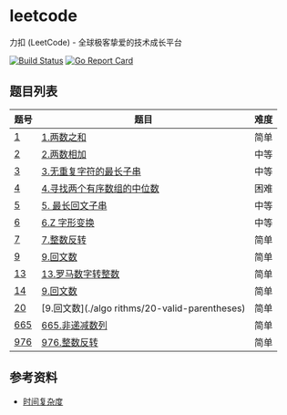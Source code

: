 # leetcode

力扣 (LeetCode) - 全球极客挚爱的技术成长平台

[![Build Status](https://travis-ci.org/iceopen/leetcode.svg?branch=master)](https://travis-ci.org/iceopen/leetcode)
[![Go Report Card](https://goreportcard.com/badge/github.com/iceopen/leetcode)](https://goreportcard.com/report/github.com/iceopen/leetcode)

## 题目列表

|题号|题目|难度|
| --- | --- | --- |
|[1](https://leetcode-cn.com/problems/two-sum/)|[1.两数之和](./algorithms/1-two-sum)|简单|
|[2](https://leetcode-cn.com/problems/add-two-numbers/)|[2.两数相加](./algorithms/1-add-two-numbers)|中等|
|[3](https://leetcode-cn.com/problems/longest-substring-without-repeating-characters)|[3.无重复字符的最长子串](./algorithms/3-longest-substring-without-repeating-characters)|中等|
|[4](https://leetcode-cn.com/problems/median-of-two-sorted-arrays/)|[4.寻找两个有序数组的中位数](./algorithms/4-median-of-two-sorted-arrays)|困难|
|[5](https://leetcode-cn.com/problems/longest-palindromic-substring/)|[5. 最长回文子串](./algorithms/5-longest-palindromic-substring/)|中等|
|[6](https://leetcode-cn.com/problems/zigzag-conversion/)|[6.Z 字形变换](./algorithms/6-zigzag-conversion)|中等|
|[7](https://leetcode-cn.com/problems/reverse-integer/)|[7.整数反转](./algorithms/2-reverse-integer)|简单|
|[9](https://leetcode-cn.com/problems/palindrome-number/)|[9.回文数](./algorithms/9-palindrome-number)|简单|
|[13](https://leetcode-cn.com/problems/roman-to-integer/)|[13.罗马数字转整数](./algorithms/13-roman-to-integer)|简单|
|[14](https://leetcode-cn.com/problems/longest-common-prefix/)|[9.回文数](./algorithms/14-longest-common-prefix)|简单|
|[20](https://leetcode-cn.com/problems/valid-parentheses/)|[9.回文数](./algo rithms/20-valid-parentheses)|简单|
|[665](https://leetcode-cn.com/problems/non-decreasing-array/)|[665.非递减数列](./algorithms/665-non-decreasing-array)|简单|
|[976](https://leetcode-cn.com/problems/largest-perimeter-triangle/)|[976.整数反转](./algorithms/976-largest-perimeter-triangle)|简单|

## 参考资料

- [时间复杂度](https://zh.wikipedia.org/wiki/%E6%97%B6%E9%97%B4%E5%A4%8D%E6%9D%82%E5%BA%A6)